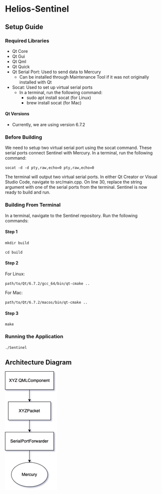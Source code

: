 # Helios-Sentinel

## Setup Guide

### Required Libraries
- Qt Core
- Qt Gui
- Qt Qml
- Qt Quick
- Qt Serial Port: Used to send data to Mercury
    - Can be installed through Maintenance Tool if it was not originally installed with Qt
- Socat: Used to set up virtual serial ports
    - In a terminal, run the following command:
        - sudo apt install socat (for Linux)
        - brew install socat (for Mac)

#### Qt Versions
- Currently, we are using version 6.7.2


### Before Building
We need to setup two virtual serial port using the socat command.
These serial ports connect Sentinel with Mercury. In a terminal, run the following command:

`socat -d -d pty,raw,echo=0 pty,raw,echo=0`

The terminal will output two virtual serial ports. In either Qt Creator or Visual Studio Code,
navigate to src/main.cpp. On line 30, replace the string argument with one of the serial ports from
the terminal. Sentinel is now ready to build and run.


### Building From Terminal
In a terminal, navigate to the Sentinel repository. Run the following commands:

#### Step 1
`mkdir build`

`cd build`

#### Step 2
For Linux:

`path/to/Qt/6.7.2/gcc_64/bin/qt-cmake ..`

For Mac:

`path/to/Qt/6.7.2/macos/bin/qt-cmake ..`

#### Step 3
`make`


### Running the Application
`./Sentinel`


## Architecture Diagram
![Diagram](SentinelArchitectureDiagram.png)
